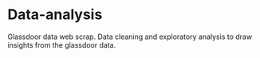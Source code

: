 # Data-analysis
Glassdoor data web scrap.
Data cleaning and exploratory analysis to draw insights from the glassdoor data.
